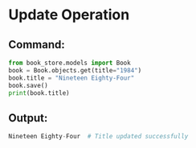 # Update Operation

## Command:
```python
from book_store.models import Book
book = Book.objects.get(title="1984")
book.title = "Nineteen Eighty-Four"
book.save()
print(book.title)
```

## Output:
```python
Nineteen Eighty-Four  # Title updated successfully
```